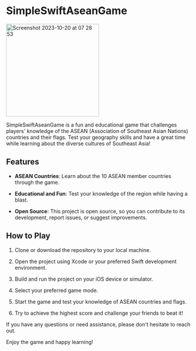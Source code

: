 # SimpleSwiftAseanGame


<img width="253" alt="Screenshot 2023-10-20 at 07 28 53" src="https://github.com/StevenO29/SimpleSwiftAseanGame/assets/95264788/c6780514-335b-46bf-8a00-58a802327ff9">


SimpleSwiftAseanGame is a fun and educational game that challenges players' knowledge of the ASEAN (Association of Southeast Asian Nations) countries and their flags. Test your geography skills and have a great time while learning about the diverse cultures of Southeast Asia!


## Features
- **ASEAN Countries**: Learn about the 10 ASEAN member countries through the game.

- **Educational and Fun**: Test your knowledge of the region while having a blast.

- **Open Source**: This project is open source, so you can contribute to its development, report issues, or suggest improvements.


## How to Play

1. Clone or download the repository to your local machine.

2. Open the project using Xcode or your preferred Swift development environment.

3. Build and run the project on your iOS device or simulator.

4. Select your preferred game mode.

5. Start the game and test your knowledge of ASEAN countries and flags.

6. Try to achieve the highest score and challenge your friends to beat it!


If you have any questions or need assistance, please don't hesitate to reach out.

Enjoy the game and happy learning!
